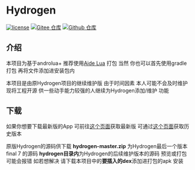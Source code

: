 # Hydrogen

[![license](https://img.shields.io/github/license/huajiqaq/Hydrogen)](LICENSE)
[![Gitee 仓库](https://img.shields.io/badge/Gitee-仓库-C71D23?logo=gitee)](https://gitee.com/huajicloud/Hydrogen)
[![Github 仓库](https://img.shields.io/badge/Github-仓库-0969DA?logo=github)](https://github.com/huajiqaq/Hydrogen)

## 介绍

本项目为基于androlua+ 推荐使用[Aide Lua](https://gitee.com/AideLua/AideLua)  打包 当然 你也可以首先使用gradle打包 再将文件添加进安装包内

本项目是由原Hydrogen项目的继续维护版 由于时间因素 本人可能不会及时维护 现将工程开源 供一些动手能力较强的人继续为Hydrogen添加/维护 功能

## 下载

如果你想要下载最新版的App 可前往[这个页面](https://myhydrogen.gitee.io)获取最新版 可通过[这个页面](https://workdrive.zoho.com.cn/folder/7cehpa9a77ce2e6e641c89d0d7adf19d159c3)获取历史版本

原版Hydrogen的源码供下载 **hydrogen-master.zip** 为Hydrogen最后一个版本final 7 的源码 **hydrogen目录内**为Hydrogen的后续维护版本的源码 预览或打包可能会报错 如若想解决 请下载本项目中的**要插入的dex**添加进打包的apk 安装
